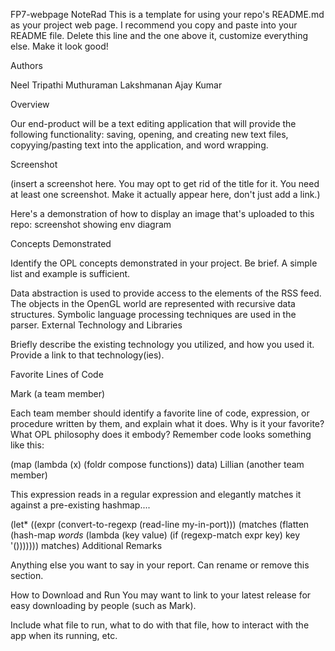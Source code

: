 FP7-webpage NoteRad
This is a template for using your repo's README.md as your project web page. I recommend you copy and paste into your README file. Delete this line and the one above it, customize everything else. Make it look good!

Authors

Neel Tripathi
Muthuraman Lakshmanan
Ajay Kumar

Overview

Our end-product will be a text editing application that will provide the following functionality: saving, opening, and creating new text files, copyying/pasting text into the application, and word wrapping.

Screenshot

(insert a screenshot here. You may opt to get rid of the title for it. You need at least one screenshot. Make it actually appear here, don't just add a link.)

Here's a demonstration of how to display an image that's uploaded to this repo: screenshot showing env diagram

Concepts Demonstrated

Identify the OPL concepts demonstrated in your project. Be brief. A simple list and example is sufficient.

Data abstraction is used to provide access to the elements of the RSS feed.
The objects in the OpenGL world are represented with recursive data structures.
Symbolic language processing techniques are used in the parser.
External Technology and Libraries

Briefly describe the existing technology you utilized, and how you used it. Provide a link to that technology(ies).

Favorite Lines of Code

Mark (a team member)

Each team member should identify a favorite line of code, expression, or procedure written by them, and explain what it does. Why is it your favorite? What OPL philosophy does it embody? Remember code looks something like this:

(map (lambda (x) (foldr compose functions)) data)
Lillian (another team member)

This expression reads in a regular expression and elegantly matches it against a pre-existing hashmap....

(let* ((expr (convert-to-regexp (read-line my-in-port)))
             (matches (flatten
                       (hash-map *words*
                                 (lambda (key value)
                                   (if (regexp-match expr key) key '()))))))
  matches)
Additional Remarks

Anything else you want to say in your report. Can rename or remove this section.

How to Download and Run
You may want to link to your latest release for easy downloading by people (such as Mark).

Include what file to run, what to do with that file, how to interact with the app when its running, etc.